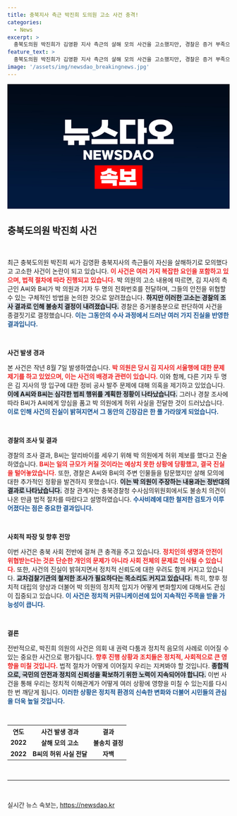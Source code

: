 ```yaml
---
title: 충북지사 측근 박진희 도의원 고소 사건 충격!
categories:
  - News
excerpt: >
  충북도의원 박진희가 김영환 지사 측근의 살해 모의 사건을 고소했지만, 경찰은 증거 부족으로 불송치 결정을 내렸습니다. 사건의 전말과 진실은 과연 무엇인지 들어보세요!
feature_text: >
  충북도의원 박진희가 김영환 지사 측근의 살해 모의 사건을 고소했지만, 경찰은 증거 부족으로 불송치 결정을 내렸습니다. 사건의 전말과 진실은 과연 무엇인지 들어보세요!
image: '/assets/img/newsdao_breakingnews.jpg'
---
```


<p><img src="/assets/img/newsdao_breakingnews.jpg" alt="flaretime 속보" /></p>

<h2 data-ke-size="size26">충북도의원 박진희 사건</h2>

<p data-ke-size="size16">&nbsp;</p>

<p>최근 충북도의원 박진희 씨가 김영환 충북지사의 측근들이 자신을 살해하기로 모의했다고 고소한 사건이 논란이 되고 있습니다. <b><span style="color: #ee2323;">이 사건은 여러 가지 복잡한 요인을 포함하고 있으며, 법적 절차에 따라 진행되고 있습니다.</span></b> 박 의원의 고소 내용에 따르면, 김 지사의 측근인 A씨와 B씨가 박 의원과 기자 두 명의 전화번호를 전달하며, 그들의 안전을 위협할 수 있는 구체적인 방법을 논의한 것으로 알려졌습니다. <b><span style="background-color: #21538527;">하지만 이러한 고소는 경찰의 조사 결과로 인해 불송치 결정이 내려졌습니다.</span></b> 경찰은 증거불충분으로 판단하여 사건을 종결짓기로 결정했습니다. <b><span style="color: #1a5490;">이는 그동안의 수사 과정에서 드러난 여러 가지 진실을 반영한 결과입니다.</span></b></p>

<p data-ke-size="size16">&nbsp;</p>

<p><b>사건 발생 경과</b></p>

<p>본 사건은 작년 8월 7일 발생하였습니다. <b><span style="color: #ee2323;">박 의원은 당시 김 지사의 서울행에 대한 문제 제기를 하고 있었으며, 이는 사건의 배경과 관련이 있습니다.</span></b> 이와 함께, 다른 기자 두 명은 김 지사의 땅 입구에 대한 정비 공사 발주 문제에 대해 의혹을 제기하고 있었습니다. <b><span style="background-color: #21538527;">이에 A씨와 B씨는 심각한 범죄 행위를 계획한 정황이 나타났습니다.</span></b> 그러나 경찰 조사에 따라 B씨가 A씨에게 앙심을 품고 박 의원에게 허위 사실을 전달한 것이 드러났습니다. <b><span style="color: #1a5490;">이로 인해 사건의 진실이 밝혀지면서 그 동안의 긴장감은 한 풀 가라앉게 되었습니다.</span></b></p>

<p data-ke-size="size16">&nbsp;</p>

<p><b>경찰의 조사 및 결과</b></p>

<p>경찰의 조사 결과, B씨는 알리바이를 세우기 위해 박 의원에게 허위 제보를 했다고 진술하였습니다. <b><span style="color: #ee2323;">B씨는 일의 규모가 커질 것이라는 예상치 못한 상황에 당황했고, 결국 진실을 털어놓았습니다.</span></b> 또한, 경찰은 A씨와 B씨의 주변 인물들을 탐문했지만 살해 모의에 대한 추가적인 정황을 발견하지 못했습니다. <b><span style="background-color: #21538527;">이는 박 의원이 주장하는 내용과는 정반대의 결과로 나타났습니다.</span></b> 경찰 관계자는 충북경찰청 수사심의위원회에서도 불송치 의견이 나온 만큼 법적 절차를 따랐다고 설명하였습니다. <b><span style="color: #1a5490;">수사비례에 대한 철저한 검토가 이루어졌다는 점은 중요한 결과입니다.</span></b></p>

<p data-ke-size="size16">&nbsp;</p>

<p><b>사회적 파장 및 향후 전망</b></p>

<p>이번 사건은 충북 사회 전반에 걸쳐 큰 충격을 주고 있습니다. <b><span style="color: #ee2323;">정치인의 생명과 안전이 위협받는다는 것은 단순한 개인의 문제가 아니라 사회 전체의 문제로 인식될 수 있습니다.</span></b> 또한, 사건의 진실이 밝혀지면서 정치적 신뢰도에 대한 우려도 함께 커지고 있습니다. <b><span style="background-color: #21538527;">교차검찰기관의 철저한 조사가 필요하다는 목소리도 커지고 있습니다.</span></b> 특히, 향후 정치적 대립의 양상과 더불어 박 의원의 정치적 입지가 어떻게 변화할지에 대해서도 관심이 집중되고 있습니다. <b><span style="color: #1a5490;">이 사건은 정치적 커뮤니케이션에 있어 지속적인 주목을 받을 가능성이 큽니다.</span></b></p>

<p data-ke-size="size16">&nbsp;</p>

<p><b>결론</b></p>

<p>전반적으로, 박진희 의원의 사건은 의회 내 권력 다툼과 정치적 음모의 사례로 이어질 수 있는 중요한 사건으로 평가됩니다. <b><span style="color: #ee2323;">향후 진행 상황과 조치들은 정치적, 사회적으로 큰 영향을 미칠 것입니다.</span></b> 법적 절차가 어떻게 이어질지 우리는 지켜봐야 할 것입니다. <b><span style="background-color: #21538527;">종합적으로, 국민의 안전과 정치의 신뢰성을 확보하기 위한 노력이 지속되어야 합니다.</span></b> 이번 사건을 통해 우리는 정치적 이해관계가 어떻게 여러 상황에 영향을 미칠 수 있는지를 다시 한 번 깨닫게 됩니다. <b><span style="color: #1a5490;">이러한 상황은 정치적 환경의 신속한 변화와 더불어 시민들의 관심을 더욱 높일 것입니다.</span></b></p>

<p data-ke-size="size16">&nbsp;</p>

<table>
    <tr>
        <th style="text-align: center; height: 17px;"><b>연도</b></th>
        <th style="text-align: center; height: 17px;"><b>사건 발생 경과</b></th>
        <th style="text-align: center; height: 17px;"><b>결과</b></th>
    </tr>
    <tr>
        <td style="text-align: center; height: 17px;"><b>2022</b></td>
        <td style="text-align: center; height: 17px;"><b>살해 모의 고소</b></td>
        <td style="text-align: center; height: 17px;"><b>불송치 결정</b></td>
    </tr>
    <tr>
        <td style="text-align: center; height: 17px;"><b>2022</b></td>
        <td style="text-align: center; height: 17px;"><b>B씨의 허위 사실 전달</b></td>
        <td style="text-align: center; height: 17px;"><b>자백</b></td>
    </tr>
</table>

<p data-ke-size="size16">&nbsp;</p>

<hr/>

<p data-ke-size="size16">&nbsp;</p>
실시간 뉴스 속보는, <a href="https://newsdao.kr" rel="dofollow">https://newsdao.kr</a>


